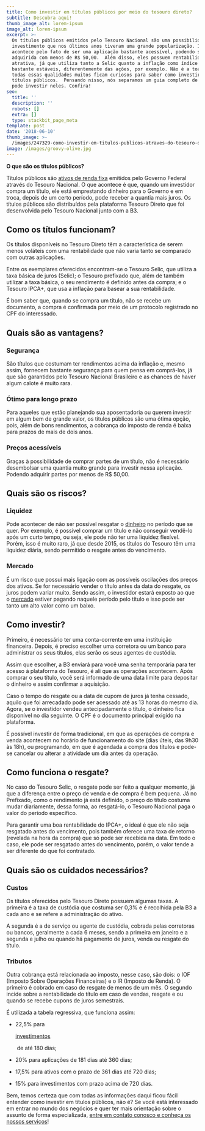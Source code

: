 ```yaml
---
title: Como investir em títulos públicos por meio do tesouro direto?
subtitle: Descubra aqui!
thumb_image_alt: lorem-ipsum
image_alt: lorem-ipsum
excerpt: >-
  Os títulos públicos emitidos pelo Tesouro Nacional são uma possibilidade de
  investimento que nos últimos anos tiveram uma grande popularização. Isso
  acontece pelo fato de ser uma aplicação bastante acessível, podendo ser
  adquirida com menos de R$ 50,00.  Além disso, eles possuem rentabilidade bem
  atrativa, já que utiliza tanto a Selic quanto a inflação como índice e são
  bastante estáveis, diferentemente das ações, por exemplo. Não é a toa que com
  todas essas qualidades muitos ficam curiosos para saber como investir em
  títulos públicos.  Pensando nisso, nós separamos um guia completo de como você
  pode investir neles. Confira!
seo:
  title: ''
  description: ''
  robots: []
  extra: []
  type: stackbit_page_meta
template: post
date: '2018-06-10'
thumb_image: >-
  /images/247329-como-investir-em-titulos-publicos-atraves-do-tesouro-direto-descubra-aqui.jpg
image: /images/groovy-olive.jpg
---
```

**O que são os títulos públicos?**



Títulos públicos são [ativos de renda fixa](https://saudemaisacao.com.br/blog/destaque-home/afinal-o-que-e-renda-fixa-e-renda-variavel/) emitidos pelo Governo Federal através do Tesouro Nacional. O que acontece é que, quando um investidor compra um título, ele está emprestando dinheiro para o Governo e em troca, depois de um certo período, pode receber a quantia mais juros. Os títulos públicos são distribuídos pela plataforma Tesouro Direto que foi desenvolvida pelo Tesouro Nacional junto com a B3.

## **Como os títulos funcionam?**

Os títulos disponíveis no Tesouro Direto têm a característica de serem menos voláteis com uma rentabilidade que não varia tanto se comparado com outras aplicações.

Entre os exemplares oferecidos encontram-se o Tesouro Selic, que utiliza a taxa básica de juros (Selic); o Tesouro prefixado que, além de também utilizar a taxa básica, o seu rendimento é definido antes da compra; e o Tesouro IPCA+, que usa a inflação para basear a sua rentabilidade.

É bom saber que, quando se compra um título, não se recebe um documento, a compra é confirmada por meio de um protocolo registrado no CPF do interessado.

## **Quais são as vantagens?**

### Segurança

São títulos que costumam ter rendimentos acima da inflação e, mesmo assim, fornecem bastante segurança para quem pensa em comprá-los, já que são garantidos pelo Tesouro Nacional Brasileiro e as chances de haver algum calote é muito rara.

### Ótimo para longo prazo

Para aqueles que estão planejando sua aposentadoria ou querem investir em algum bem de grande valor, os títulos públicos são uma ótima opção, pois, além de bons rendimentos, a cobrança do imposto de renda é baixa para prazos de mais de dois anos.

### Preços acessíveis

Graças à possibilidade de comprar partes de um título, não é necessário desembolsar uma quantia muito grande para investir nessa aplicação. Podendo adquirir partes por menos de R$ 50,00.

## **Quais são os riscos?**

### Liquidez

Pode acontecer de não ser possível resgatar o [dinheiro](https://saudemaisacao.com.br/blog/como-investir-dinheiro-no-exterior/) no período que se quer. Por exemplo, é possível comprar um título e não conseguir vendê-lo após um curto tempo, ou seja, ele pode não ter uma liquidez flexível. Porém, isso é muito raro, já que desde 2015, os títulos do Tesouro têm uma liquidez diária, sendo permitido o resgate antes do vencimento.

### Mercado

É um risco que possui mais ligação com as possíveis oscilações dos preços dos ativos. Se for necessário vender o título antes da data do resgate, os juros podem variar muito. Sendo assim, o investidor estará exposto ao que o [mercado](https://saudemaisacao.com.br/blog/como-funciona-o-mercado-de-opcoes/) estiver pagando naquele período pelo título e isso pode ser tanto um alto valor como um baixo.

## **Como investir?**

Primeiro, é necessário ter uma conta-corrente em uma instituição financeira. Depois, é preciso escolher uma corretora ou um banco para administrar os seus títulos, elas serão os seus agentes de custódia.

Assim que escolher, a B3 enviará para você uma senha temporária para ter acesso à plataforma do Tesouro, é ali que as operações acontecem. Após comprar o seu título, você será informado de uma data limite para depositar o dinheiro e assim confirmar a aquisição.

Caso o tempo do resgate ou a data de cupom de juros já tenha cessado, aquilo que foi arrecadado pode ser acessado até as 13 horas do mesmo dia. Agora, se o investidor vendeu antecipadamente o título, o dinheiro fica disponível no dia seguinte. O CPF é o documento principal exigido na plataforma.

É possível investir de forma tradicional, em que as operações de compra e venda acontecem no horário de funcionamento do site (dias úteis, das 9h30 às 18h), ou programando, em que é agendada a compra dos títulos e pode-se cancelar ou alterar a atividade um dia antes da operação.

## **Como funciona o resgate?**

No caso do Tesouro Selic, o resgate pode ser feito a qualquer momento, já que a diferença entre o preço de venda e de compra é bem pequena. Já no Prefixado, como o rendimento já está definido, o preço do título costuma mudar diariamente, dessa forma, ao resgatá-lo, o Tesouro Nacional paga o valor do período específico.

Para garantir uma boa rentabilidade do IPCA+, o ideal é que ele não seja resgatado antes do vencimento, pois também oferece uma taxa de retorno (revelada na hora da compra) que só pode ser recebida na data. Em todo o caso, ele pode ser resgatado antes do vencimento, porém, o valor tende a ser diferente do que foi contratado.

## **Quais são os cuidados necessários?**

### Custos

Os títulos oferecidos pelo Tesouro Direto possuem algumas taxas. A primeira é a taxa de custódia que costuma ser 0,3% e é recolhida pela B3 a cada ano e se refere a administração do ativo.

A segunda é a de serviço ou agente de custódia, cobrada pelas corretoras ou bancos, geralmente a cada 6 meses, sendo a primeira em janeiro e a segunda e julho ou quando há pagamento de juros, venda ou resgate do título.

### Tributos

Outra cobrança está relacionada ao imposto, nesse caso, são dois: o IOF (Imposto Sobre Operações Financeiras) e o IR (Imposto de Renda). O primeiro é cobrado em caso de resgate de menos de um mês. O segundo incide sobre a rentabilidade do título em caso de vendas, resgate e ou quando se recebe cupons de juros semestrais.

É utilizada a tabela regressiva, que funciona assim:

*   22,5% para 

    [investimentos](https://saudemaisacao.com.br/blog/investimentos-de-renda-fixa/)

     de até 180 dias;

*   20% para aplicações de 181 dias até 360 dias;

*   17,5% para ativos com o prazo de 361 dias até 720 dias;

*   15% para investimentos com prazo acima de 720 dias.

Bem, temos certeza que com todas as informações daqui ficou fácil entender como investir em títulos públicos, não é? Se você está interessado em entrar no mundo dos negócios e quer ter mais orientação sobre o assunto de forma especializada, [entre em contato conosco e conheça os nossos serviços](http://saudemaisacao.com.br/fale-conosco/)!
